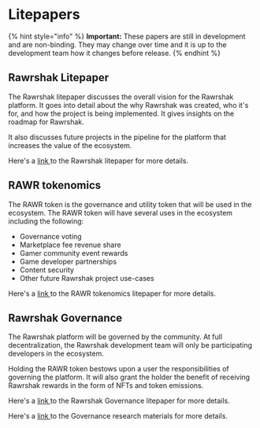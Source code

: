 # Litepapers

{% hint style="info" %}
**Important:** These papers are still in development and are non-binding. They may change over time and it is up to the development team how it changes before release.
{% endhint %}

## Rawrshak Litepaper

The Rawrshak litepaper discusses the overall vision for the Rawrshak platform. It goes into detail about the why Rawrshak was created, who it's for, and how the project is being implemented. It gives insights on the roadmap for Rawrshak.&#x20;

It also discusses future projects in the pipeline for the platform that increases the value of the ecosystem.&#x20;

Here's a [link ](https://github.com/Rawrshak/Rawrshak-Litepaper/blob/main/Rawrshak.v.3.2.pdf)to the Rawrshak litepaper for more details.

## RAWR tokenomics&#x20;

The RAWR token is the governance and utility token that will be used in the ecosystem. The RAWR token will have several uses in the ecosystem including the following:

* Governance voting
* Marketplace fee revenue share
* Gamer community event rewards
* Game developer partnerships
* Content security&#x20;
* Other future Rawrshak project use-cases

Here's a [link ](https://github.com/Rawrshak/Rawrshak-Litepaper/blob/main/RawrshakTokenomics.v.1.5.pdf)to the RAWR tokenomics litepaper for more details.

## Rawrshak Governance

The Rawrshak platform will be governed by the community. At full decentralization, the Rawrshak development team will only be participating developers in the ecosystem.

Holding the RAWR token bestows upon a user the responsibilities of governing the platform. It will also grant the holder the benefit of receiving Rawrshak rewards in the form of NFTs and token emissions.

Here's a [link ](https://github.com/Rawrshak/Rawrshak-Litepaper/blob/main/RawrshakGovernance.v.0.3.pdf)to the Rawrshak Governance litepaper for more details.

Here's a [link ](https://github.com/Rawrshak/Rawrshak-Litepaper/blob/main/RawrshakGovernanceResearch.v.0.1.pdf)to the Governance research materials for more details.

